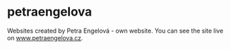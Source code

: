 # petraengelova
 Websites created by Petra Engelová - own website. You can see the site live on www.petraengelova.cz.
